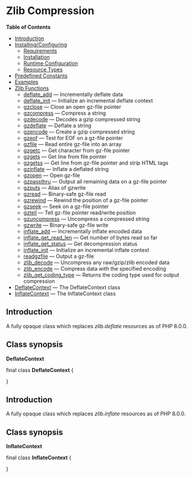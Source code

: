 Zlib Compression
================

**Table of Contents**

-   [Introduction](/intro/zlib.html)
-   [Installing/Configuring](/zlib/setup.html)
    -   [Requirements](/zlib/setup.html#Requirements)
    -   [Installation](/zlib/setup.html#Installation)
    -   [Runtime
        Configuration](/zlib/setup.html#Runtime%20Configuration)
    -   [Resource Types](/zlib/setup.html#Resource%20Types)
-   [Predefined Constants](/zlib/constants.html)
-   [Examples](/zlib/examples.html)
-   [Zlib Functions](/ref/zlib.html)
    -   [deflate\_add](/ref/zlib.html#deflate_add) — Incrementally
        deflate data
    -   [deflate\_init](/ref/zlib.html#deflate_init) — Initialize an
        incremental deflate context
    -   [gzclose](/ref/zlib.html#gzclose) — Close an open gz-file
        pointer
    -   [gzcompress](/ref/zlib.html#gzcompress) — Compress a string
    -   [gzdecode](/ref/zlib.html#gzdecode) — Decodes a gzip compressed
        string
    -   [gzdeflate](/ref/zlib.html#gzdeflate) — Deflate a string
    -   [gzencode](/ref/zlib.html#gzencode) — Create a gzip compressed
        string
    -   [gzeof](/ref/zlib.html#gzeof) — Test for EOF on a gz-file
        pointer
    -   [gzfile](/ref/zlib.html#gzfile) — Read entire gz-file into an
        array
    -   [gzgetc](/ref/zlib.html#gzgetc) — Get character from gz-file
        pointer
    -   [gzgets](/ref/zlib.html#gzgets) — Get line from file pointer
    -   [gzgetss](/ref/zlib.html#gzgetss) — Get line from gz-file
        pointer and strip HTML tags
    -   [gzinflate](/ref/zlib.html#gzinflate) — Inflate a deflated
        string
    -   [gzopen](/ref/zlib.html#gzopen) — Open gz-file
    -   [gzpassthru](/ref/zlib.html#gzpassthru) — Output all remaining
        data on a gz-file pointer
    -   [gzputs](/ref/zlib.html#gzputs) — Alias of gzwrite
    -   [gzread](/ref/zlib.html#gzread) — Binary-safe gz-file read
    -   [gzrewind](/ref/zlib.html#gzrewind) — Rewind the position of a
        gz-file pointer
    -   [gzseek](/ref/zlib.html#gzseek) — Seek on a gz-file pointer
    -   [gztell](/ref/zlib.html#gztell) — Tell gz-file pointer
        read/write position
    -   [gzuncompress](/ref/zlib.html#gzuncompress) — Uncompress a
        compressed string
    -   [gzwrite](/ref/zlib.html#gzwrite) — Binary-safe gz-file write
    -   [inflate\_add](/ref/zlib.html#inflate_add) — Incrementally
        inflate encoded data
    -   [inflate\_get\_read\_len](/ref/zlib.html#inflate_get_read_len) —
        Get number of bytes read so far
    -   [inflate\_get\_status](/ref/zlib.html#inflate_get_status) — Get
        decompression status
    -   [inflate\_init](/ref/zlib.html#inflate_init) — Initialize an
        incremental inflate context
    -   [readgzfile](/ref/zlib.html#readgzfile) — Output a gz-file
    -   [zlib\_decode](/ref/zlib.html#zlib_decode) — Uncompress any
        raw/gzip/zlib encoded data
    -   [zlib\_encode](/ref/zlib.html#zlib_encode) — Compress data with
        the specified encoding
    -   [zlib\_get\_coding\_type](/ref/zlib.html#zlib_get_coding_type) —
        Returns the coding type used for output compression
-   [DeflateContext](/class/deflatecontext.html) — The DeflateContext
    class
-   [InflateContext](/class/inflatecontext.html) — The InflateContext
    class

Introduction
------------

A fully opaque class which replaces *zlib.deflate* resources as of PHP
8.0.0.

Class synopsis
--------------

**DeflateContext**

<span class="ooclass"> <span class="modifier">final</span> class
**DeflateContext** </span> {

}

Introduction
------------

A fully opaque class which replaces *zlib.inflate* resources as of PHP
8.0.0.

Class synopsis
--------------

**InflateContext**

<span class="ooclass"> <span class="modifier">final</span> class
**InflateContext** </span> {

}
